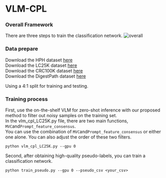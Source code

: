 # VLM-CPL

### Overall Framework
There are three steps to train the classification network.
![overall](https://github.com/lanfz2000/VLM-CPL/blob/main/fig1.png)

### Data prepare
Download the HPH dataset [here](https://data.mendeley.com/datasets/h8bdwrtnr5/1)  
Download the LC25K dataset [here](https://huggingface.co/datasets/1aurent/LC25000)  
Download the CRC100K dataset [here](https://zenodo.org/records/1214456)  
Download the DigestPath dataset [here](https://digestpath2019.grand-challenge.org/)  

Using a 4:1 split for training and testing.

### Training process

First, use the on-the-shelf VLM for zero-shot inference with our proposed method to filter out noisy samples on the training set.  
In the vlm_cpl_LC25K.py file, there are two main functions, ```MVC```and```Prompt_feature_consensus```.  
You can use the combination of ```MVC```and```Prompt_feature_consensus``` or either one alone. You can also adjust the order of these two filters.
```
python vlm_cpl_LC25K.py --gpu 0
```
Second, after obtaining high-quality pseudo-labels, you can train a classification network.
```
python train_pseudo.py --gpu 0 --pseudo_csv <your_csv>
```

